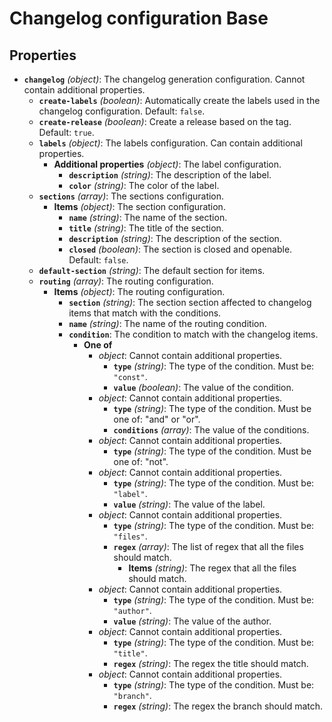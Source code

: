 # Changelog configuration Base

## Properties

- <a id="properties/changelog"></a>**`changelog`** _(object)_: The changelog generation configuration. Cannot contain additional properties.
  - <a id="properties/changelog/properties/create-labels"></a>**`create-labels`** _(boolean)_: Automatically create the labels used in the changelog configuration. Default: `false`.
  - <a id="properties/changelog/properties/create-release"></a>**`create-release`** _(boolean)_: Create a release based on the tag. Default: `true`.
  - <a id="properties/changelog/properties/labels"></a>**`labels`** _(object)_: The labels configuration. Can contain additional properties.
    - <a id="properties/changelog/properties/labels/additionalProperties"></a>**Additional properties** _(object)_: The label configuration.
      - <a id="properties/changelog/properties/labels/additionalProperties/properties/description"></a>**`description`** _(string)_: The description of the label.
      - <a id="properties/changelog/properties/labels/additionalProperties/properties/color"></a>**`color`** _(string)_: The color of the label.
  - <a id="properties/changelog/properties/sections"></a>**`sections`** _(array)_: The sections configuration.
    - <a id="properties/changelog/properties/sections/items"></a>**Items** _(object)_: The section configuration.
      - <a id="properties/changelog/properties/sections/items/properties/name"></a>**`name`** _(string)_: The name of the section.
      - <a id="properties/changelog/properties/sections/items/properties/title"></a>**`title`** _(string)_: The title of the section.
      - <a id="properties/changelog/properties/sections/items/properties/description"></a>**`description`** _(string)_: The description of the section.
      - <a id="properties/changelog/properties/sections/items/properties/closed"></a>**`closed`** _(boolean)_: The section is closed and openable. Default: `false`.
  - <a id="properties/changelog/properties/default-section"></a>**`default-section`** _(string)_: The default section for items.
  - <a id="properties/changelog/properties/routing"></a>**`routing`** _(array)_: The routing configuration.
    - <a id="properties/changelog/properties/routing/items"></a>**Items** _(object)_: The routing configuration.
      - <a id="properties/changelog/properties/routing/items/properties/section"></a>**`section`** _(string)_: The section section affected to changelog items that match with the conditions.
      - <a id="properties/changelog/properties/routing/items/properties/name"></a>**`name`** _(string)_: The name of the routing condition.
      - <a id="properties/changelog/properties/routing/items/properties/condition"></a>**`condition`**: The condition to match with the changelog items.
        - **One of**
          - <a id="properties/changelog/properties/routing/items/properties/condition/oneOf/0"></a>_object_: Cannot contain additional properties.
            - <a id="properties/changelog/properties/routing/items/properties/condition/oneOf/0/properties/type"></a>**`type`** _(string)_: The type of the condition. Must be: `"const"`.
            - <a id="properties/changelog/properties/routing/items/properties/condition/oneOf/0/properties/value"></a>**`value`** _(boolean)_: The value of the condition.
          - <a id="properties/changelog/properties/routing/items/properties/condition/oneOf/1"></a>_object_: Cannot contain additional properties.
            - <a id="properties/changelog/properties/routing/items/properties/condition/oneOf/1/properties/type"></a>**`type`** _(string)_: The type of the condition. Must be one of: "and" or "or".
            - <a id="properties/changelog/properties/routing/items/properties/condition/oneOf/1/properties/conditions"></a>**`conditions`** _(array)_: The value of the conditions.
          - <a id="properties/changelog/properties/routing/items/properties/condition/oneOf/2"></a>_object_: Cannot contain additional properties.
            - <a id="properties/changelog/properties/routing/items/properties/condition/oneOf/2/properties/type"></a>**`type`** _(string)_: The type of the condition. Must be one of: "not".
          - <a id="properties/changelog/properties/routing/items/properties/condition/oneOf/3"></a>_object_: Cannot contain additional properties.
            - <a id="properties/changelog/properties/routing/items/properties/condition/oneOf/3/properties/type"></a>**`type`** _(string)_: The type of the condition. Must be: `"label"`.
            - <a id="properties/changelog/properties/routing/items/properties/condition/oneOf/3/properties/value"></a>**`value`** _(string)_: The value of the label.
          - <a id="properties/changelog/properties/routing/items/properties/condition/oneOf/4"></a>_object_: Cannot contain additional properties.
            - <a id="properties/changelog/properties/routing/items/properties/condition/oneOf/4/properties/type"></a>**`type`** _(string)_: The type of the condition. Must be: `"files"`.
            - <a id="properties/changelog/properties/routing/items/properties/condition/oneOf/4/properties/regex"></a>**`regex`** _(array)_: The list of regex that all the files should match.
              - <a id="properties/changelog/properties/routing/items/properties/condition/oneOf/4/properties/regex/items"></a>**Items** _(string)_: The regex that all the files should match.
          - <a id="properties/changelog/properties/routing/items/properties/condition/oneOf/5"></a>_object_: Cannot contain additional properties.
            - <a id="properties/changelog/properties/routing/items/properties/condition/oneOf/5/properties/type"></a>**`type`** _(string)_: The type of the condition. Must be: `"author"`.
            - <a id="properties/changelog/properties/routing/items/properties/condition/oneOf/5/properties/value"></a>**`value`** _(string)_: The value of the author.
          - <a id="properties/changelog/properties/routing/items/properties/condition/oneOf/6"></a>_object_: Cannot contain additional properties.
            - <a id="properties/changelog/properties/routing/items/properties/condition/oneOf/6/properties/type"></a>**`type`** _(string)_: The type of the condition. Must be: `"title"`.
            - <a id="properties/changelog/properties/routing/items/properties/condition/oneOf/6/properties/regex"></a>**`regex`** _(string)_: The regex the title should match.
          - <a id="properties/changelog/properties/routing/items/properties/condition/oneOf/7"></a>_object_: Cannot contain additional properties.
            - <a id="properties/changelog/properties/routing/items/properties/condition/oneOf/7/properties/type"></a>**`type`** _(string)_: The type of the condition. Must be: `"branch"`.
            - <a id="properties/changelog/properties/routing/items/properties/condition/oneOf/7/properties/regex"></a>**`regex`** _(string)_: The regex the branch should match.
